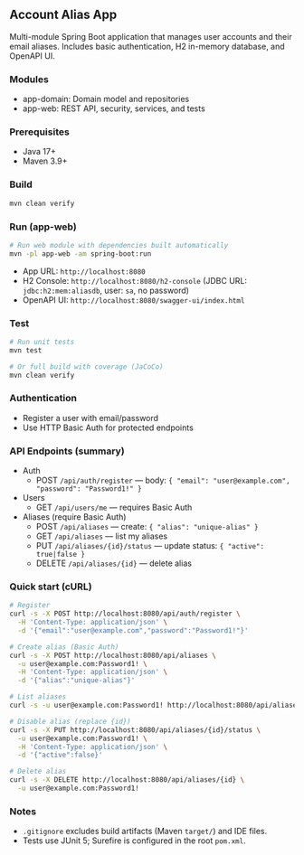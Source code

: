 ## Account Alias App

Multi-module Spring Boot application that manages user accounts and their email aliases. Includes basic authentication, H2 in-memory database, and OpenAPI UI.

### Modules

- app-domain: Domain model and repositories
- app-web: REST API, security, services, and tests

### Prerequisites

- Java 17+
- Maven 3.9+

### Build

```bash
mvn clean verify
```

### Run (app-web)

```bash
# Run web module with dependencies built automatically
mvn -pl app-web -am spring-boot:run
```

- App URL: `http://localhost:8080`
- H2 Console: `http://localhost:8080/h2-console` (JDBC URL: `jdbc:h2:mem:aliasdb`, user: `sa`, no password)
- OpenAPI UI: `http://localhost:8080/swagger-ui/index.html`

### Test

```bash
# Run unit tests
mvn test

# Or full build with coverage (JaCoCo)
mvn clean verify
```

### Authentication

- Register a user with email/password
- Use HTTP Basic Auth for protected endpoints

### API Endpoints (summary)

- Auth
  - POST `/api/auth/register` — body: `{ "email": "user@example.com", "password": "Password1!" }`
- Users
  - GET `/api/users/me` — requires Basic Auth
- Aliases (require Basic Auth)
  - POST `/api/aliases` — create: `{ "alias": "unique-alias" }`
  - GET `/api/aliases` — list my aliases
  - PUT `/api/aliases/{id}/status` — update status: `{ "active": true|false }`
  - DELETE `/api/aliases/{id}` — delete alias

### Quick start (cURL)

```bash
# Register
curl -s -X POST http://localhost:8080/api/auth/register \
  -H 'Content-Type: application/json' \
  -d '{"email":"user@example.com","password":"Password1!"}'

# Create alias (Basic Auth)
curl -s -X POST http://localhost:8080/api/aliases \
  -u user@example.com:Password1! \
  -H 'Content-Type: application/json' \
  -d '{"alias":"unique-alias"}'

# List aliases
curl -s -u user@example.com:Password1! http://localhost:8080/api/aliases

# Disable alias (replace {id})
curl -s -X PUT http://localhost:8080/api/aliases/{id}/status \
  -u user@example.com:Password1! \
  -H 'Content-Type: application/json' \
  -d '{"active":false}'

# Delete alias
curl -s -X DELETE http://localhost:8080/api/aliases/{id} \
  -u user@example.com:Password1!
```

### Notes

- `.gitignore` excludes build artifacts (Maven `target/`) and IDE files.
- Tests use JUnit 5; Surefire is configured in the root `pom.xml`.